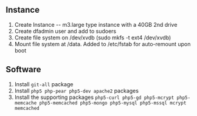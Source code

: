 ## Instance

1. Create Instance -- m3.large type instance with a 40GB 2nd drive
2. Create dfadmin user and add to sudoers
3. Create file system on /dev/xvdb (sudo mkfs -t ext4 /dev/xvdb)
4. Mount file system at /data. Added to /etc/fstab for auto-remount upon boot

## Software

1. Install `git-all` package
2. Install `php5 php-pear php5-dev apache2` packages
3. Install the supporting packages `php5-curl php5-gd php5-mcrypt php5-memcache php5-memcached php5-mongo php5-mysql php5-mssql mcrypt memcached`
